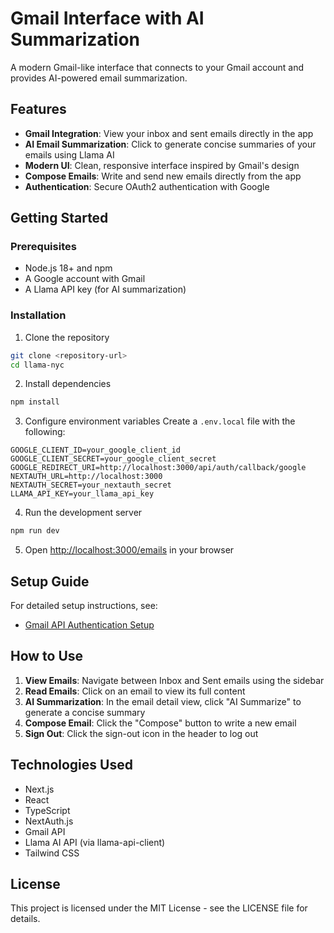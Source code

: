# Gmail Interface with AI Summarization

A modern Gmail-like interface that connects to your Gmail account and provides AI-powered email summarization.

## Features

- **Gmail Integration**: View your inbox and sent emails directly in the app
- **AI Email Summarization**: Click to generate concise summaries of your emails using Llama AI
- **Modern UI**: Clean, responsive interface inspired by Gmail's design
- **Compose Emails**: Write and send new emails directly from the app
- **Authentication**: Secure OAuth2 authentication with Google

## Getting Started

### Prerequisites

- Node.js 18+ and npm
- A Google account with Gmail
- A Llama API key (for AI summarization)

### Installation

1. Clone the repository
```bash
git clone <repository-url>
cd llama-nyc
```

2. Install dependencies
```bash
npm install
```

3. Configure environment variables
Create a `.env.local` file with the following:
```
GOOGLE_CLIENT_ID=your_google_client_id
GOOGLE_CLIENT_SECRET=your_google_client_secret
GOOGLE_REDIRECT_URI=http://localhost:3000/api/auth/callback/google
NEXTAUTH_URL=http://localhost:3000
NEXTAUTH_SECRET=your_nextauth_secret
LLAMA_API_KEY=your_llama_api_key
```

4. Run the development server
```bash
npm run dev
```

5. Open [http://localhost:3000/emails](http://localhost:3000/emails) in your browser

## Setup Guide

For detailed setup instructions, see:
- [Gmail API Authentication Setup](app/emails/AUTH-SETUP.md)

## How to Use

1. **View Emails**: Navigate between Inbox and Sent emails using the sidebar
2. **Read Emails**: Click on an email to view its full content
3. **AI Summarization**: In the email detail view, click "AI Summarize" to generate a concise summary
4. **Compose Email**: Click the "Compose" button to write a new email
5. **Sign Out**: Click the sign-out icon in the header to log out

## Technologies Used

- Next.js
- React
- TypeScript
- NextAuth.js
- Gmail API
- Llama AI API (via llama-api-client)
- Tailwind CSS

## License

This project is licensed under the MIT License - see the LICENSE file for details.
